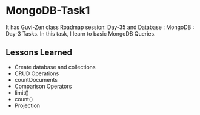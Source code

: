 # MongoDB-Task1

It has Guvi-Zen class Roadmap session: Day-35 and Database : MongoDB : Day-3 Tasks. In this task, I learn to basic MongoDB Queries.

## Lessons Learned

- Create database and collections
- CRUD Operations
- countDocuments
- Comparison Operators
- limit()
- count()
- Projection
  

